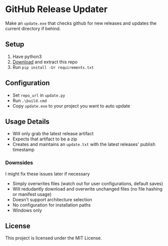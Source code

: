 # GitHub Release Updater

Make an `update.exe` that checks github for new releases and updates the current directory if behind.

## Setup
1. Have python3
2. [Download](https://github.com/xjiro/githubreleaseupdater/archive/refs/heads/master.zip) and extract this repo
3. Run `pip install -Ur requirements.txt`

## Configuration
- Set `repo_url` in `update.py`
- Run `.\build.cmd`
- Copy `update.exe` to your project you want to auto update

## Usage Details
- Will only grab the latest release artifact
- Expects that artifact to be a zip
- Creates and maintains an `update.txt` with the latest releases' publish timestamp

### Downsides
I might fix these issues later if necessary
- Simply overwrites files (watch out for user configurations, default saves)
- Will redudantly download and overwrite unchanged files (no file hashing or manifest usage)
- Doesn't support architecture selection
- No configuration for installation paths
- Windows only

## License
This project is licensed under the MIT License.
